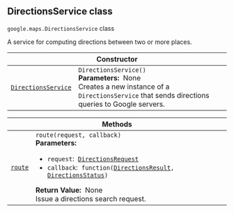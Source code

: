 
<h2 id="DirectionsService">DirectionsService class</h2>
<p>
<code><span itemprop="path">google.maps</span>.<span itemprop="name">DirectionsService</span></code>
class
</p>
<p>A service for computing directions between two or more places.</p>
<div class="devsite-table-wrapper"><table class="constructors responsive" summary="class DirectionsService - Constructor">
<thead>
<tr><th colspan="2" id="DirectionsService.constructor">Constructor</th>
</tr></thead>
<tbody>
<tr>
<td><code><a class="secret-link" href="#DirectionsService.constructor"><span>DirectionsService</span></a></code></td>
<td><div><code>DirectionsService()</code></div>
<div class="desc"><strong>Parameters:</strong>&nbsp; None</div>
<div class="desc">Creates a new instance of a <code>DirectionsService</code> that sends directions queries to Google servers.</div></td>
</tr>
</tbody>
</table></div>
<div class="devsite-table-wrapper"><table class="methods responsive" summary="class DirectionsService - Methods">
<thead>
<tr><th colspan="2">Methods</th>
</tr></thead>
<tbody>
<tr id="DirectionsService.route">
<td itemprop="property"><code><a class="secret-link" href="#DirectionsService.route"><span>route</span></a></code></td>
<td><div><code>route(request, callback)</code></div>
<div class="desc"><strong>Parameters:</strong>&nbsp; <ul>
<li><code>request</code>:&nbsp; <code><a href="DirectionsRequest.md">DirectionsRequest</a></code></li>
<li><code>callback</code>:&nbsp; <code>function(<a href="DirectionsResult.md">DirectionsResult</a>, <a href="DirectionsStatus.md">DirectionsStatus</a>)</code></li>
</ul></div>
<div class="desc"><strong>Return Value:</strong>&nbsp; None</div>
<div class="desc">Issue a directions search request.</div></td>
</tr>
</tbody>
</table></div>
